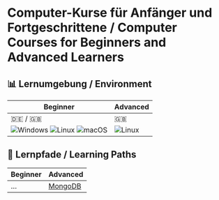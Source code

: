 # Computer-Kurse für Anfänger und Fortgeschrittene / Computer Courses for Beginners and Advanced Learners

## 📊 Lernumgebung / Environment

| **Beginner** | **Advanced** |
|--------------|--------------|
| :de: / :uk: | :uk: |
| ![Windows](https://img.shields.io/badge/Windows-0078D6?style=for-the-badge&logo=windows&logoColor=white) ![Linux](https://img.shields.io/badge/Linux-FCC624?style=for-the-badge&logo=linux&logoColor=black) ![macOS](https://img.shields.io/badge/macOS-000000?style=for-the-badge&logo=apple&logoColor=white) | ![Linux](https://img.shields.io/badge/Linux-FCC624?style=for-the-badge&logo=linux&logoColor=black) |

## 🧭 Lernpfade / Learning Paths

| **Beginner** | **Advanced** |
|--------------|--------------|
| …            | [MongoDB](https://github.com/tims-computer-academy/path_adv_mongodb) |
